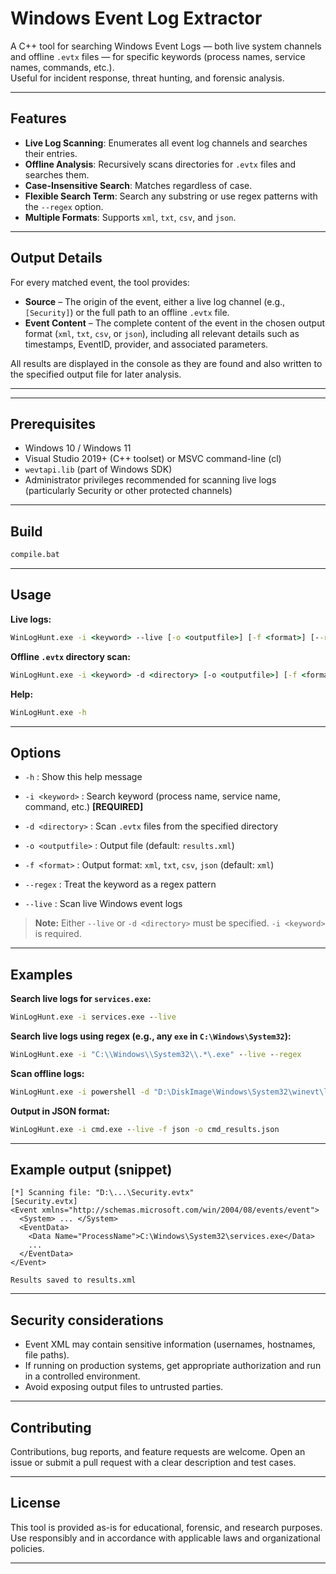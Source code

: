 # Windows Event Log Extractor

A C++ tool for searching Windows Event Logs — both live system channels and offline `.evtx` files — for specific keywords (process names, service names, commands, etc.).  
Useful for incident response, threat hunting, and forensic analysis.

---

## Features

- **Live Log Scanning**: Enumerates all event log channels and searches their entries.
- **Offline Analysis**: Recursively scans directories for `.evtx` files and searches them.
- **Case-Insensitive Search**: Matches regardless of case.
- **Flexible Search Term**: Search any substring or use regex patterns with the `--regex` option.
- **Multiple Formats**: Supports `xml`, `txt`, `csv`, and `json`.

---

## Output Details

For every matched event, the tool provides:

* **Source** – The origin of the event, either a live log channel (e.g., `[Security]`) or the full path to an offline `.evtx` file.
* **Event Content** – The complete content of the event in the chosen output format (`xml`, `txt`, `csv`, or `json`), including all relevant details such as timestamps, EventID, provider, and associated parameters.

All results are displayed in the console as they are found and also written to the specified output file for later analysis.

---


---

## Prerequisites

- Windows 10 / Windows 11  
- Visual Studio 2019+ (C++ toolset) or MSVC command-line (cl)  
- `wevtapi.lib` (part of Windows SDK)  
- Administrator privileges recommended for scanning live logs (particularly Security or other protected channels)

---

## Build

```cmd
compile.bat
```

---

## Usage

**Live logs:**
```cmd
WinLogHunt.exe -i <keyword> --live [-o <outputfile>] [-f <format>] [--regex]
```

**Offline `.evtx` directory scan:**
```cmd
WinLogHunt.exe -i <keyword> -d <directory> [-o <outputfile>] [-f <format>] [--regex]
```

**Help:**
```cmd
WinLogHunt.exe -h
```

---

## Options
- `-h` : Show this help message
- `-i <keyword>` : Search keyword (process name, service name, command, etc.) **[REQUIRED]**
- `-d <directory>` : Scan `.evtx` files from the specified directory

- `-o <outputfile>` : Output file (default: `results.xml`)
- `-f <format>` : Output format: `xml`, `txt`, `csv`, `json` (default: `xml`)
- `--regex` : Treat the keyword as a regex pattern
- `--live` : Scan live Windows event logs


> **Note:** Either `--live` or `-d <directory>` must be specified. `-i <keyword>` is required.

---

## Examples

**Search live logs for `services.exe`:**
```cmd
WinLogHunt.exe -i services.exe --live
```

**Search live logs using regex (e.g., any `exe` in `C:\Windows\System32`):**
```cmd
WinLogHunt.exe -i "C:\\Windows\\System32\\.*\.exe" --live --regex
```

**Scan offline logs:**
```cmd
WinLogHunt.exe -i powershell -d "D:\DiskImage\Windows\System32\winevt\logs"
```

**Output in JSON format:**
```cmd
WinLogHunt.exe -i cmd.exe --live -f json -o cmd_results.json
```

---

## Example output (snippet)

```
[*] Scanning file: "D:\...\Security.evtx"
[Security.evtx]
<Event xmlns="http://schemas.microsoft.com/win/2004/08/events/event">
  <System> ... </System>
  <EventData>
    <Data Name="ProcessName">C:\Windows\System32\services.exe</Data>
    ...
  </EventData>
</Event>

Results saved to results.xml
```

---

## Security considerations

- Event XML may contain sensitive information (usernames, hostnames, file paths).
- If running on production systems, get appropriate authorization and run in a controlled environment.
- Avoid exposing output files to untrusted parties.

---

## Contributing

Contributions, bug reports, and feature requests are welcome. Open an issue or submit a pull request with a clear description and test cases.

---

## License

This tool is provided as-is for educational, forensic, and research purposes. Use responsibly and in accordance with applicable laws and organizational policies.

---

